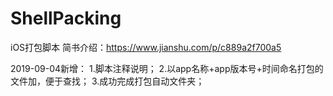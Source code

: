 # ShellPacking
iOS打包脚本
简书介绍：https://www.jianshu.com/p/c889a2f700a5

2019-09-04新增：
1.脚本注释说明；
2.以app名称+app版本号+时间命名打包的文件加，便于查找；
3.成功完成打包自动文件夹；
